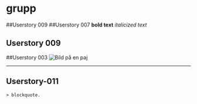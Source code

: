# grupp


##Userstory 009
##Userstory 007
**bold text** *italicized text*
## Userstory 009























##Userstory 003
![Bild på en paj](https://source.unsplash.com/random/1600x900?apple)

---
## Userstory-011
```
> blockquote.
```

